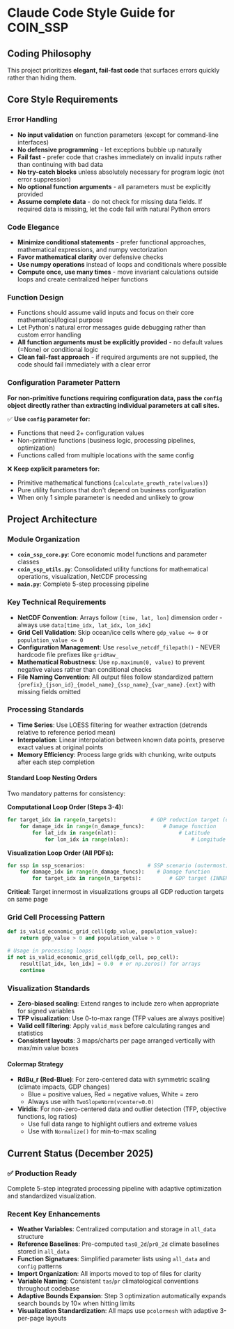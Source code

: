 # Claude Code Style Guide for COIN_SSP

## Coding Philosophy
This project prioritizes **elegant, fail-fast code** that surfaces errors quickly rather than hiding them.

<!-- CRITICAL-PRESERVE-START -->
## Core Style Requirements

### Error Handling
- **No input validation** on function parameters (except for command-line interfaces)
- **No defensive programming** - let exceptions bubble up naturally
- **Fail fast** - prefer code that crashes immediately on invalid inputs rather than continuing with bad data
- **No try-catch blocks** unless absolutely necessary for program logic (not error suppression)
- **No optional function arguments** - all parameters must be explicitly provided
- **Assume complete data** - do not check for missing data fields. If required data is missing, let the code fail with natural Python errors

### Code Elegance
- **Minimize conditional statements** - prefer functional approaches, mathematical expressions, and numpy vectorization
- **Favor mathematical clarity** over defensive checks
- **Use numpy operations** instead of loops and conditionals where possible
- **Compute once, use many times** - move invariant calculations outside loops and create centralized helper functions

### Function Design
- Functions should assume valid inputs and focus on their core mathematical/logical purpose
- Let Python's natural error messages guide debugging rather than custom error handling
- **All function arguments must be explicitly provided** - no default values (=None) or conditional logic
- **Clean fail-fast approach** - if required arguments are not supplied, the code should fail immediately with a clear error

### Configuration Parameter Pattern
**For non-primitive functions requiring configuration data, pass the `config` object directly rather than extracting individual parameters at call sites.**

✅ **Use `config` parameter for:**
- Functions that need 2+ configuration values
- Non-primitive functions (business logic, processing pipelines, optimization)
- Functions called from multiple locations with the same config

❌ **Keep explicit parameters for:**
- Primitive mathematical functions (`calculate_growth_rate(values)`)
- Pure utility functions that don't depend on business configuration
- When only 1 simple parameter is needed and unlikely to grow

## Project Architecture

### Module Organization
- **`coin_ssp_core.py`**: Core economic model functions and parameter classes
- **`coin_ssp_utils.py`**: Consolidated utility functions for mathematical operations, visualization, NetCDF processing
- **`main.py`**: Complete 5-step processing pipeline

### Key Technical Requirements
- **NetCDF Convention**: Arrays follow `[time, lat, lon]` dimension order - always use `data[time_idx, lat_idx, lon_idx]`
- **Grid Cell Validation**: Skip ocean/ice cells where `gdp_value <= 0` or `population_value <= 0`
- **Configuration Management**: Use `resolve_netcdf_filepath()` - NEVER hardcode file prefixes like `gridRaw_`
- **Mathematical Robustness**: Use `np.maximum(0, value)` to prevent negative values rather than conditional checks
- **File Naming Convention**: All output files follow standardized pattern `{prefix}_{json_id}_{model_name}_{ssp_name}_{var_name}.{ext}` with missing fields omitted

### Processing Standards
- **Time Series**: Use LOESS filtering for weather extraction (detrends relative to reference period mean)
- **Interpolation**: Linear interpolation between known data points, preserve exact values at original points
- **Memory Efficiency**: Process large grids with chunking, write outputs after each step completion

#### Standard Loop Nesting Orders
Two mandatory patterns for consistency:

**Computational Loop Order (Steps 3-4):**
```python
for target_idx in range(n_targets):           # GDP reduction target (outermost)
    for damage_idx in range(n_damage_funcs):      # Damage function
        for lat_idx in range(nlat):                    # Latitude
            for lon_idx in range(nlon):                    # Longitude
```

**Visualization Loop Order (All PDFs):**
```python
for ssp in ssp_scenarios:                    # SSP scenario (outermost)
    for damage_idx in range(n_damage_funcs):    # Damage function
        for target_idx in range(n_targets):         # GDP target (INNERMOST)
```
**Critical**: Target innermost in visualizations groups all GDP reduction targets on same page

### Grid Cell Processing Pattern
```python
def is_valid_economic_grid_cell(gdp_value, population_value):
    return gdp_value > 0 and population_value > 0

# Usage in processing loops:
if not is_valid_economic_grid_cell(gdp_cell, pop_cell):
    result[lat_idx, lon_idx] = 0.0  # or np.zeros() for arrays
    continue
```

### Visualization Standards
- **Zero-biased scaling**: Extend ranges to include zero when appropriate for signed variables
- **TFP visualization**: Use 0-to-max range (TFP values are always positive)
- **Valid cell filtering**: Apply `valid_mask` before calculating ranges and statistics
- **Consistent layouts**: 3 maps/charts per page arranged vertically with max/min value boxes

#### Colormap Strategy
- **RdBu_r (Red-Blue)**: For zero-centered data with symmetric scaling (climate impacts, GDP changes)
  - Blue = positive values, Red = negative values, White = zero
  - Always use with `TwoSlopeNorm(vcenter=0.0)`
- **Viridis**: For non-zero-centered data and outlier detection (TFP, objective functions, log ratios)
  - Use full data range to highlight outliers and extreme values
  - Use with `Normalize()` for min-to-max scaling

<!-- CRITICAL-PRESERVE-END -->

## Current Status (December 2025)

### ✅ **Production Ready**
Complete 5-step integrated processing pipeline with adaptive optimization and standardized visualization.

### Recent Key Enhancements
- **Weather Variables**: Centralized computation and storage in `all_data` structure
- **Reference Baselines**: Pre-computed `tas0_2d`/`pr0_2d` climate baselines stored in `all_data`
- **Function Signatures**: Simplified parameter lists using `all_data` and `config` patterns
- **Import Organization**: All imports moved to top of files for clarity
- **Variable Naming**: Consistent `tas`/`pr` climatological conventions throughout codebase
- **Adaptive Bounds Expansion**: Step 3 optimization automatically expands search bounds by 10× when hitting limits
- **Visualization Standardization**: All maps use `pcolormesh` with adaptive 3-per-page layouts